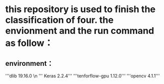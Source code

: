 # this repository is used to finish the classification of four. the envionment and the run command as follow：


## environment：
   '''dlib 19.16.0 \\n
   ''' Keras 2.2.4'''
   '''tenforflow-gpu 1.12.0'''
   '''opencv 4.1.1'''
    
